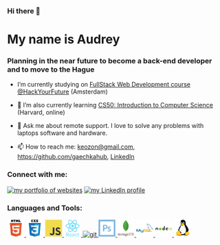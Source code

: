### Hi there 👋

<h1>My name is Audrey</h1>
<h3>Planning in the near future to become a back-end developer and to move to the Hague</h3>


- I’m currently studying on [FullStack Web Development course @HackYourFuture](https://www.hackyourfuture.net/) (Amsterdam)

- 🌱 I’m also currently learning [CS50: Introduction to Computer Science](https://cs50.harvard.edu/x/2023/) (Harvard, online)

- 💬  Ask me about remote support. I love to solve any problems with laptops software and hardware.

- 📫  How to reach me: keozon@gmail.com, https://github.com/gaechkahub, [LinkedIn](https://www.linkedin.com/in/odrinl/)




<h3 align="left">Connect with me:</h3>
<p align="left">
<a href="https://codepen.io/audreynl" target="blank"><img align="center" src="https://raw.githubusercontent.com/rahuldkjain/github-profile-readme-generator/master/src/images/icons/Social/codepen.svg" alt=" my portfolio of websites" height="30" width="40" /></a>
<a href="https://linkedin.com/in/odrinl" target="blank"><img align="center" src="https://raw.githubusercontent.com/rahuldkjain/github-profile-readme-generator/master/src/images/icons/Social/linked-in-alt.svg" alt="my LinkedIn profile" height="30" width="40" /></a>

<h3 align="left">Languages and Tools:</h3>

<p align="left">
  
   <a href="https://www.w3schools.com/html/" target="_blank" rel="noreferrer"> 
    <img src="https://raw.githubusercontent.com/devicons/devicon/master/icons/html5/html5-original-wordmark.svg" alt="html5" width="40" height="40"/>
  </a>
  
  <a href="https://www.w3schools.com/css/" target="_blank" rel="noreferrer"> 
    <img src="https://raw.githubusercontent.com/devicons/devicon/master/icons/css3/css3-original-wordmark.svg" alt="css3" width="40" height="40"/>
  </a>
  
  <a href="https://developer.mozilla.org/en-US/docs/Web/JavaScript" target="_blank" rel="noreferrer"> 
    <img src="https://raw.githubusercontent.com/devicons/devicon/master/icons/javascript/javascript-original.svg" alt="javascript" width="40" height="40"/> 
  </a> 
  
  <a href="https://reactjs.org/" target="_blank" rel="noreferrer"> 
    <img src="https://raw.githubusercontent.com/devicons/devicon/master/icons/react/react-original-wordmark.svg" alt="react" width="40" height="40"/> 
  </a> 
  
  <a href="https://git-scm.com/" target="_blank" rel="noreferrer"> 
    <img src="https://www.vectorlogo.zone/logos/git-scm/git-scm-icon.svg" alt="git" width="40" height="40"/> 
  </a>
  
  <a href="https://www.photoshop.com/en" target="_blank" rel="noreferrer"> 
    <img src="https://raw.githubusercontent.com/devicons/devicon/master/icons/photoshop/photoshop-line.svg" alt="photoshop" width="40" height="40"/> 
  </a> 
  
  <a href="https://www.mongodb.com/" target="_blank" rel="noreferrer"> 
    <img src="https://raw.githubusercontent.com/devicons/devicon/master/icons/mongodb/mongodb-original-wordmark.svg" alt="mongodb" width="40" height="40"/> 
  </a> 
  
  <a href="https://www.mysql.com/" target="_blank" rel="noreferrer"> 
    <img src="https://raw.githubusercontent.com/devicons/devicon/master/icons/mysql/mysql-original-wordmark.svg" alt="mysql" width="40" height="40"/> 
  </a>
  
  <a href="https://nodejs.org" target="_blank" rel="noreferrer"> 
    <img src="https://raw.githubusercontent.com/devicons/devicon/master/icons/nodejs/nodejs-original-wordmark.svg" alt="nodejs" width="40" height="40"/> 
  </a> 

  <a href="https://www.linux.org/" target="_blank" rel="noreferrer"> 
    <img src="https://raw.githubusercontent.com/devicons/devicon/master/icons/linux/linux-original.svg" alt="linux" width="40" height="40"/> 
  </a> 

</p>
